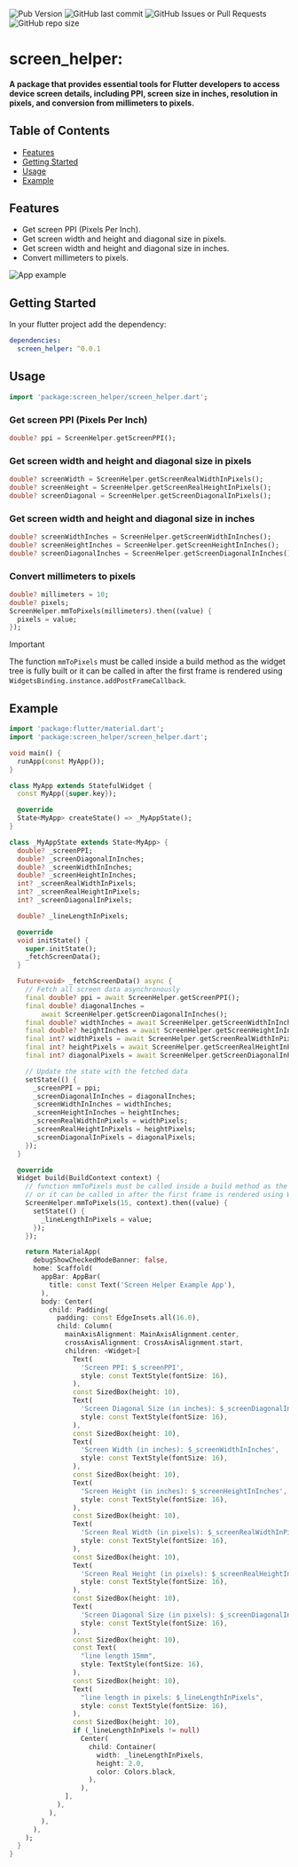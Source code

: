 
![Pub Version](https://img.shields.io/pub/v/screen_helper?style=plastic)
![GitHub last commit](https://img.shields.io/github/last-commit/TOZXII/screen_helper?style=plastic)
![GitHub Issues or Pull Requests](https://img.shields.io/github/issues/TOZXII/screen_helper?style=plastic&label=Github%20Issues)
![GitHub repo size](https://img.shields.io/github/repo-size/TOZXII/screen_helper?style=plastic)



# screen_helper:


####  A package that provides essential tools for Flutter developers to access device screen details, including PPI, screen size in inches, resolution in pixels, and conversion from millimeters to pixels.

## Table of Contents
- [Features](#-features)
- [Getting Started](#-getting-Started)
- [Usage](#-usage)
- [Example](#-example)


## Features
- Get screen PPI (Pixels Per Inch).
- Get screen width and height and diagonal size in pixels.
- Get screen width and height and diagonal size in inches.
- Convert millimeters to pixels.

<img alt="App example" src="https://github.com/TOZXII/screen_helper/blob/main/screenshots/Example%20screenshot.png" />

## Getting Started
In your flutter project add the dependency:

```yaml
dependencies:
  screen_helper: ^0.0.1
```

## Usage
```dart
import 'package:screen_helper/screen_helper.dart';
```

### Get screen PPI (Pixels Per Inch)
```dart
double? ppi = ScreenHelper.getScreenPPI();
```

### Get screen width and height and diagonal size in pixels
```dart
double? screenWidth = ScreenHelper.getScreenRealWidthInPixels();
double? screenHeight = ScreenHelper.getScreenRealHeightInPixels();
double? screenDiagonal = ScreenHelper.getScreenDiagonalInPixels();
```

### Get screen width and height and diagonal size in inches
```dart
double? screenWidthInches = ScreenHelper.getScreenWidthInInches();
double? screenHeightInches = ScreenHelper.getScreenHeightInInches();
double? screenDiagonalInches = ScreenHelper.getScreenDiagonalInInches();
```

### Convert millimeters to pixels
```dart
double? millimeters = 10;
double? pixels;
ScreenHelper.mmToPixels(millimeters).then((value) {
  pixels = value;
});
```
> [!IMPORTANT]
> The function `mmToPixels` must be called inside a build method as the widget tree is fully built or it can be called in after the first frame is rendered using `WidgetsBinding.instance.addPostFrameCallback`.


## Example
```dart
import 'package:flutter/material.dart';
import 'package:screen_helper/screen_helper.dart';

void main() {
  runApp(const MyApp());
}

class MyApp extends StatefulWidget {
  const MyApp({super.key});

  @override
  State<MyApp> createState() => _MyAppState();
}

class _MyAppState extends State<MyApp> {
  double? _screenPPI;
  double? _screenDiagonalInInches;
  double? _screenWidthInInches;
  double? _screenHeightInInches;
  int? _screenRealWidthInPixels;
  int? _screenRealHeightInPixels;
  int? _screenDiagonalInPixels;

  double? _lineLengthInPixels;

  @override
  void initState() {
    super.initState();
    _fetchScreenData();
  }

  Future<void> _fetchScreenData() async {
    // Fetch all screen data asynchronously
    final double? ppi = await ScreenHelper.getScreenPPI();
    final double? diagonalInches =
        await ScreenHelper.getScreenDiagonalInInches();
    final double? widthInches = await ScreenHelper.getScreenWidthInInches();
    final double? heightInches = await ScreenHelper.getScreenHeightInInches();
    final int? widthPixels = await ScreenHelper.getScreenRealWidthInPixels();
    final int? heightPixels = await ScreenHelper.getScreenRealHeightInPixels();
    final int? diagonalPixels = await ScreenHelper.getScreenDiagonalInPixels();

    // Update the state with the fetched data
    setState(() {
      _screenPPI = ppi;
      _screenDiagonalInInches = diagonalInches;
      _screenWidthInInches = widthInches;
      _screenHeightInInches = heightInches;
      _screenRealWidthInPixels = widthPixels;
      _screenRealHeightInPixels = heightPixels;
      _screenDiagonalInPixels = diagonalPixels;
    });
  }

  @override
  Widget build(BuildContext context) {
    // function mmToPixels must be called inside a build method as the widget tree is fully built
    // or it can be called in after the first frame is rendered using WidgetsBinding.instance.addPostFrameCallback
    ScreenHelper.mmToPixels(15, context).then((value) {
      setState(() {
        _lineLengthInPixels = value;
      });
    });

    return MaterialApp(
      debugShowCheckedModeBanner: false,
      home: Scaffold(
        appBar: AppBar(
          title: const Text('Screen Helper Example App'),
        ),
        body: Center(
          child: Padding(
            padding: const EdgeInsets.all(16.0),
            child: Column(
              mainAxisAlignment: MainAxisAlignment.center,
              crossAxisAlignment: CrossAxisAlignment.start,
              children: <Widget>[
                Text(
                  'Screen PPI: $_screenPPI',
                  style: const TextStyle(fontSize: 16),
                ),
                const SizedBox(height: 10),
                Text(
                  'Screen Diagonal Size (in inches): $_screenDiagonalInInches',
                  style: const TextStyle(fontSize: 16),
                ),
                const SizedBox(height: 10),
                Text(
                  'Screen Width (in inches): $_screenWidthInInches',
                  style: const TextStyle(fontSize: 16),
                ),
                const SizedBox(height: 10),
                Text(
                  'Screen Height (in inches): $_screenHeightInInches',
                  style: const TextStyle(fontSize: 16),
                ),
                const SizedBox(height: 10),
                Text(
                  'Screen Real Width (in pixels): $_screenRealWidthInPixels',
                  style: const TextStyle(fontSize: 16),
                ),
                const SizedBox(height: 10),
                Text(
                  'Screen Real Height (in pixels): $_screenRealHeightInPixels',
                  style: const TextStyle(fontSize: 16),
                ),
                const SizedBox(height: 10),
                Text(
                  'Screen Diagonal Size (in pixels): $_screenDiagonalInPixels',
                  style: const TextStyle(fontSize: 16),
                ),
                const SizedBox(height: 10),
                const Text(
                  "line length 15mm",
                  style: TextStyle(fontSize: 16),
                ),
                const SizedBox(height: 10),
                Text(
                  "line length in pixels: $_lineLengthInPixels",
                  style: const TextStyle(fontSize: 16),
                ),
                const SizedBox(height: 10),
                if (_lineLengthInPixels != null)
                  Center(
                    child: Container(
                      width: _lineLengthInPixels,
                      height: 2.0,
                      color: Colors.black,
                    ),
                  ),
              ],
            ),
          ),
        ),
      ),
    );
  }
}
```


